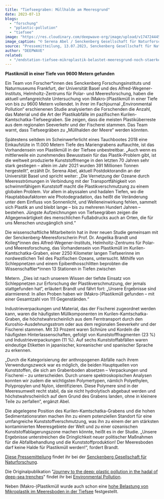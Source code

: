 ```yaml
---
title: "Tiefseegraben: Müllhalde am Meeresgrund"
date: 2023-07-13
blogs: 
  - "forschung"
  - "pplastic-pollution"
  - "tiefsee"
image: "https://res.cloudinary.com/deepwave-org/image/upload/v1747244451/deepwave.org/ramen.jpg"
image_caption: "© Serena Abel / Senckenberg Gesellschaft für Naturforschung"
source: "Pressemitteilung, 13.07.2023, Senckenberg Gesellschaft für Naturforschung"
author: "DEEPWAVE"
related: 
  - "/endstation-tiefsee-mikroplastik-belastet-meeresgrund-noch-staerker-als-angenommen/"
---
```


**Plastikmüll in einer Tiefe von 9600 Metern gefunden**

Ein Team von Forscher\*innen des Senckenberg Forschungsinstituts und Naturmuseums Frankfurt, der Universität Basel und des Alfred-Wegener-Instituts, Helmholtz-Zentrums für Polar- und Meeresforschung, haben die aktuell umfangreichste Untersuchung von (Makro-)Plastikmüll in einer Tiefe von bis zu 9600 Metern vollendet. In ihrer im Fachjournal „Environmental Pollution“ erschienenen Studie analysierten die Forschenden die Anzahl, das Material und die Art der Plastikabfälle im pazifischen Kurilen-Kamtschatka-Tiefseegraben. Sie zeigen, dass die meisten Plastiküberreste aus dem regionalen Seeverkehr und der Fischerei stammen. Das Team warnt, dass Tiefseegräben zu „Müllhalden der Meere“ werden könnten.

Spätestens seitdem im Scheinwerferlicht eines Tauchbootes 2018 eine Einkaufstüte in 11.000 Metern Tiefe des Mariengrabens auftauchte, ist das Vorhandensein von Plastikmüll in der Tiefsee unbestreitbar. „Auch wenn es mittlerweile ein zunehmendes Bewusstsein für das Plastik-Problem gibt, ist die weltweit produzierte Kunststoffmenge in den letzten 70 Jahren sehr stark gestiegen – allein im Jahr 2021 wurden 391 Millionen Tonnen hergestellt“, erzählt Dr. Serena Abel, aktuell Postdoktorandin an der Universität Basel und spricht weiter: „Die Vernetzung der Ozeane durch Meeresströmungen in Verbindung mit der Transportfähigkeit von schwimmfähigem Kunststoff macht die Plastikverschmutzung zu einem globalen Problem. Vor allem in abyssalen und hadalen Tiefen, wo die Hauptabbaufaktoren wie Photodegradation, das heißt die Veränderung unter dem Einfluss von Sonnenlicht, und Welleneinwirkung fehlen, sammelt sich Plastik an und bleibt lange – bis zu mehreren Hundert Jahren – bestehen. Jüngste Aufzeichnungen von Tiefseegräben zeigen die Allgegenwärtigkeit des menschlichen Fußabdrucks auch an Orten, die für uns Menschen unzugänglich sind.“

Die wissenschaftliche Mitarbeiterin hat in ihrer neuen Studie gemeinsam mit der Senckenberg-Meeresforscherin Prof. Dr. Angelika Brandt und Kolleg\*innen des Alfred-Wegener-Instituts, Helmholtz-Zentrums für Polar- und Meeresforschung, das Vorhandensein von Plastikmüll im Kurilen-Kamtschatka-Graben, einer 2250 Kilometer langen Tiefseerinne im nordwestlichen Teil des Pazifischen Ozeans, untersucht. Mithilfe von Schleppnetzen und einem Epibenthosschlitten beprobten die Wissenschaftler\*innen 13 Stationen in Tiefen zwischen

Metern. „Dies ist nach unserem Wissen der tiefste Einsatz von Schleppnetzen zur Erforschung der Plastikverschmutzung, der jemals stattgefunden hat“, erläutert Brandt und fährt fort: „Unsere Ergebnisse sind alarmierend: In allen Proben haben wir (Makro-)Plastikmüll gefunden – mit einer Gesamtzahl von 111 Gegenständen.“

Industrieverpackungen und Material, das der Fischerei zugeordnet werden kann, waren die häufigsten Müllkomponenten im Kurilen-Kamtschatka-Graben, die höchstwahrscheinlich aus dem Ferntransport durch den Kuroshio-Ausdehnungsstrom oder aus dem regionalen Seeverkehr und der Fischerei stammen. Mit 33 Prozent waren Schnüre und Kordeln die häufigsten Hinterlassenschaften, gefolgt von Kunststofffragmenten (23 %) und Industrieverpackungen (11 %). Auf sechs Kunststoffabfällen waren eindeutige Etiketten in japanischer, koreanischer und spanischer Sprache zu erkennen.

„Durch die Kategorisierung der anthropogenen Abfälle nach ihrem Verwendungszweck war es möglich, die beiden Hauptquellen von Kunststoffen, die sich am Grabenboden absetzen – Verpackungen und Fischerei – zu unterscheiden. Durch unsere spektroskopischen Analysen konnten wir zudem die wichtigsten Polymertypen, nämlich Polyethylen, Polypropylen und Nylon, identifizieren. Diese Polymere sind in der Meeresumwelt recht stabil, da sie nicht hydrolytisch abgebaut werden und höchstwahrscheinlich auf dem Grund des Grabens landen, ohne in kleinere Teile zu zerfallen“, ergänzt Abel.

Die abgelegene Position des Kurilen-Kamtschatka-Grabens und die hohen Sedimentationsraten machen ihn zu einem potenziellen Standort für eine umfangreiche Kunststoffverschmutzung, was ihn zu einem der am stärksten kontaminierten Meeresgebiete der Welt und zu einer ozeanischen Kunststoffablagerungszone machen könnte, heißt es in der Studie. „Unsere Ergebnisse unterstreichen die Dringlichkeit neuer politischer Maßnahmen für die Abfallbehandlung und die Kunststoffproduktion! Der Meeresboden darf keine Halde für Plastikmüll werden!“, fordert Brandt.

[Diese Pressemitteilung](https://www.senckenberg.de/de/pressemeldungen/tiefseegraben-muellhalde-am-meeresgrund/) findet ihr bei der [Senckenberg Gesellschaft für Naturforschung](https://www.senckenberg.de/de/).

Die Originalpublikation "[Journey to the deep: plastic pollution in the hadal of deep-sea trenches](https://www.sciencedirect.com/science/article/abs/pii/S0269749123010801?via%3Dihub)" findet ihr bei [Environmental Pollution](https://www.sciencedirect.com/journal/environmental-pollution).

Neben (Makro-)Plastikmüll wurde auch schon eine [hohe Belastung von Mikroplastik im Meeresboden in der Tiefsee](https://www.deepwave.org/endstation-tiefsee-mikroplastik-belastet-meeresgrund-noch-staerker-als-angenommen/) festgestellt.
